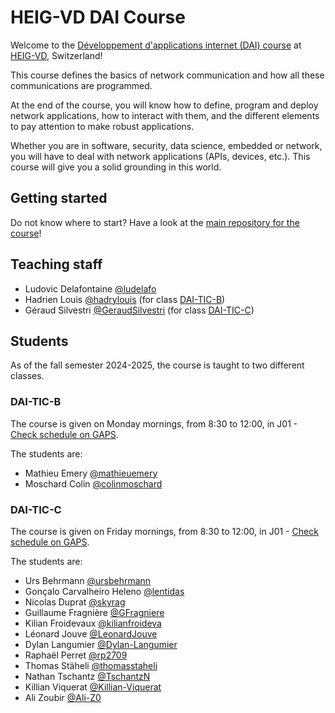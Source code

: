 # HEIG-VD DAI Course

Welcome to the
[Développement d'applications internet (DAI) course](https://gaps.heig-vd.ch/consultation/fiches/uv/uv.php?id=6573)
at [HEIG-VD](https://heig-vd.ch), Switzerland!

This course defines the basics of network communication and how all these
communications are programmed.

At the end of the course, you will know how to define, program and deploy
network applications, how to interact with them, and the different elements to
pay attention to make robust applications.

Whether you are in software, security, data science, embedded or network, you
will have to deal with network applications (APIs, devices, etc.). This course
will give you a solid grounding in this world.

## Getting started

Do not know where to start? Have a look at the
[main repository for the course](https://github.com/heig-vd-dai-course/heig-vd-dai-course)!

## Teaching staff

- Ludovic Delafontaine [@ludelafo](https://github.com/ludelafo/)
- Hadrien Louis [@hadrylouis](https://github.com/hadrylouis) (for class
  [DAI-TIC-B](#dai-tic-b))
- Géraud Silvestri [@GeraudSilvestri](https://github.com/GeraudSilvestri/) (for
  class [DAI-TIC-C](#dai-tic-c))

## Students

As of the fall semester 2024-2025, the course is taught to two different
classes.

### DAI-TIC-B

The course is given on Monday mornings, from 8:30 to 12:00, in J01 -
[Check schedule on GAPS](https://gaps.heig-vd.ch/consultation/horaires/index.php?annee=2024&trimestre=1&type=3&id=49529).

The students are:

<!--
READ ME PLEASE

Add your name in the list in alphabetical order (by last name) in this format:

- First name Last name [@GitHub username](https://github.com/<username>)

It helps us (the teaching staff) searching for someone when grading your work
and answering your questions.
-->

- Mathieu Emery [@mathieuemery](https://github.com/mathieuemery)
- Moschard Colin [@colinmoschard](https://github.com/colinmoschard)
### DAI-TIC-C

The course is given on Friday mornings, from 8:30 to 12:00, in J01 -
[Check schedule on GAPS](https://gaps.heig-vd.ch/consultation/horaires/index.php?annee=2024&trimestre=1&type=3&id=49530).

The students are:

<!--
READ ME PLEASE

Add your name in the list in alphabetical order (by last name) in this format:

- First name Last name [@GitHub username](https://github.com/<username>)

It helps us (the teaching staff) searching for someone when grading your work
and answering your questions.
-->
- Urs Behrmann [@ursbehrmann](https://github.com/UBehrmann)
- Gonçalo Carvalheiro Heleno [@lentidas](https://github.com/lentidas)
- Nicolas Duprat [@skyrag](https://github.com/skyrag)
- Guillaume Fragnière [@GFragniere](https://github.com/GFragniere)
- Kilian Froidevaux [@kilianfroideva](https://github.com/kilianfroideva)
- Léonard Jouve [@LeonardJouve](https://github.com/LeonardJouve)
- Dylan Langumier [@Dylan-Langumier](https://github.com/Dylan-Langumier)
- Raphaël Perret [@rp2709](https://github.com/rp2709)
- Thomas Stäheli [@thomasstaheli](https://github.com/thomasstaheli)
- Nathan Tschantz [@TschantzN](https://github.com/TschantzN)
- Killian Viquerat [@Killian-Viquerat](https://github.com/Killian-Viquerat)
- Ali Zoubir [@Ali-Z0](https://github.com/Ali-Z0)
